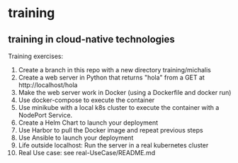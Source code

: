 # training
## training in cloud-native technologies

Training exercises:

 1. Create a branch in this repo with a new directory training/michalis
 2. Create a web server in Python that returns "hola" from a GET at http://localhost/hola
 3. Make the web server work in Docker (using a Dockerfile and docker run)
 4. Use docker-compose to execute the container
 5. Use minikube with a local k8s cluster to execute the container with a NodePort Service.
 6. Create a Helm Chart to launch your deployment
 7. Use Harbor to pull the Docker image and repeat previous steps
 8. Use Ansible to launch your deployment
 9. Life outside localhost: Run the server in a real kubernetes cluster
 10. Real Use case: see real-UseCase/README.md 
